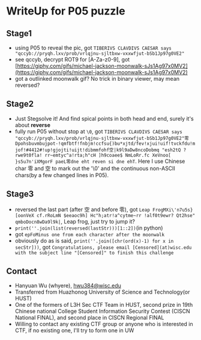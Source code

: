# WriteUp for P05 puzzle

## Stage1

* using P05 to reveal the pic, got `TIBERIVS CLAVDIVS CAESAR says "qccyb://pryqh.lxv/prob/vrlqjnu-sjltbxw-vxxwfjut-bSb1Jp97g0VE2"`
* see qccyb, decrypt ROT9 for [A-Za-z0-9], got [https://giphy.com/gifs/michael-jackson-moonwalk-sJs1Ag97x0MV2](https://giphy.com/gifs/michael-jackson-moonwalk-sJs1Ag97x0MV2)
* got a outlinked moonwalk gif? No trick in binary viewer, may mean reversed?

## Stage2

* Just Stegsolve it! And find spical points in both head and end, surely it's about **reverse**
* fully run P05 without stop at `\0`, got `TIBERIVS CLAVDIVS CAESAR says "qccyb://pryqh.lxv/prob/vrlqjnu-sjltbxw-vxxwfjut-bSb1Jp97g0VE2"零 Dpohsbuvmbujpot-!qmfbtf!fnbjm!ccfsu{)bu*xjtd/fev!xjui!uif!tvckfdu!mjof!#4412#!up!gjojti!uijt!dibmmfohf空|k9l9aDw8ncoDobmq "esh2tQ ?rwe9t0fla! rr~emtyc^a!rta;h"cH ]h9coaee$ NmLoRr.fc XeVnoo[ }s5u7n'iXMgorF paeL零 dne eht reven si dne ehT`. Here I use Chinese char 零 and 空 to mark out the '\0' and the continuous non-ASCII chars(by a few changed lines in P05).

## Stage3

* reversed the last part (after 空 and before 零), got `Leap FrogMXi\'n7u5s} [oonVeX cf.rRoLmN $eeaoc9h] Hc"h;atr!a^cytme~rr !alf0t9ewr? Qt2hse" qmboDocn8wDa9l9k|`, Leap frog, just try to jump it?
* `print(''.join(list(reversed(lastStr)))[1::2])`(in python)
* got `epFoMinus one from each character after the moonwalk`
* obviously do as is said, `print(''.join([chr(ord(x)-1) for x in secStr]))`, got `Congratulations, please email [Censored](at)wisc.edu with the subject line "[Censored]" to finish this challenge`

## Contact

* Hanyuan Wu (whyere), hwu384@wisc.edu
* Transferred from Huazhonog University of Science and Technology(or HUST)
* One of the formers of L3H Sec CTF Team in HUST, second prize in 19th Chinese national College Student Information Security Contest (CISCN National FINAL), and second place in CISCN Regional FINAL
* Willing to contact any existing CTF group or anyone who is interested in CTF, if no existing one, I'll try to form one in UW
